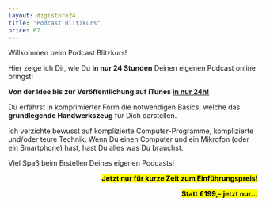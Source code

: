 ```yaml
---
layout: digistore24
title: "Podcast Blitzkurs"
price: 67
---
```

<p>Willkommen beim Podcast Blitzkurs!</p>
<p>Hier zeige ich Dir, wie Du <strong>in nur 24 Stunden</strong> Deinen eigenen Podcast online bringst!</p>
<p><strong>Von der Idee bis zur Ver&#xF6;ffentlichung auf iTunes <span style="text-decoration:underline;">in nur 24h!</span></strong></p>
<p>Du erf&#xE4;hrst in komprimierter Form die notwendigen Basics, welche das <strong>grundlegende Handwerkszeug</strong> f&#xFC;r Dich darstellen.</p>
<p>Ich verzichte bewusst auf komplizierte Computer-Programme, komplizierte und/oder teure Technik. Wenn Du einen Computer und ein Mikrofon (oder ein Smartphone) hast, hast Du alles was Du brauchst.</p>
<p>Viel Spa&#xDF; beim Erstellen Deines eigenen Podcasts!</p>
<p style="text-align:right;"><span style="color:#000000;background-color:#ffff00;"><strong>Jetzt nur f&#xFC;r kurze Zeit zum Einf&#xFC;hrungspreis!</strong></span></p>
<p style="text-align:right;"><span style="color:#000000;background-color:#ffff00;"><strong>Statt &#x20AC;199,- jetzt nur...</strong></span></p>